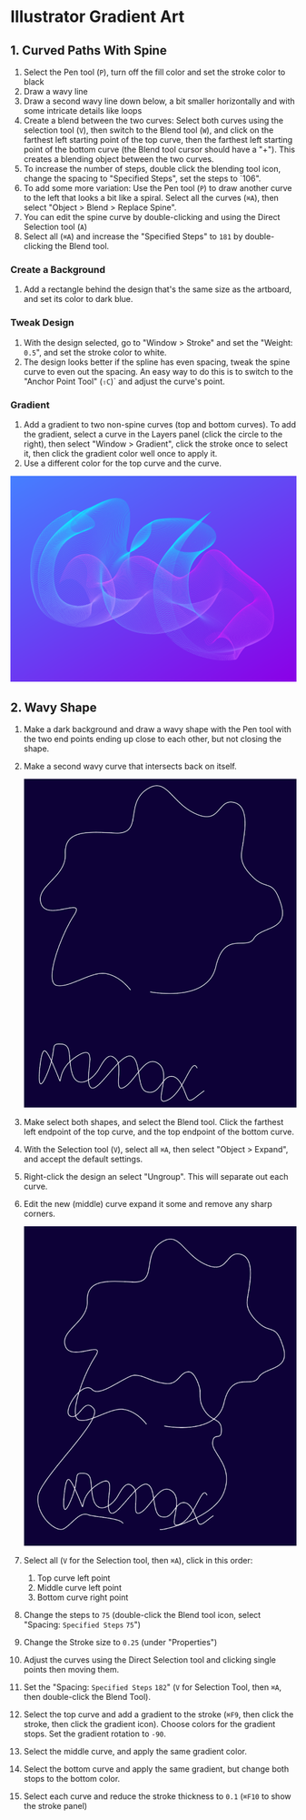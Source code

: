 # Illustrator Gradient Art

## 1. Curved Paths With Spine

1. Select the Pen tool (`P`), turn off the fill color and set the stroke color to black
2. Draw a wavy line
3. Draw a second wavy line down below, a bit smaller horizontally and with some intricate details like loops
4. Create a blend between the two curves: Select both curves using the selection tool (`V`), then switch to the Blend tool (`W`), and click on the farthest left starting point of the top curve, then the farthest left starting point of the bottom curve (the Blend tool cursor should have a "+"). This creates a blending object between the two curves.
5. To increase the number of steps, double click the blending tool icon, change the spacing to "Specified Steps", set the steps to `106".
6. To add some more variation: Use the Pen tool (`P`) to draw another curve to the left that looks a bit like a spiral. Select all the curves (`⌘A`), then select "Object > Blend > Replace Spine".
7. You can edit the spine curve by double-clicking and using the Direct Selection tool (`A`)
8. Select all (`⌘A`) and increase the "Specified Steps" to `181` by double-clicking the Blend tool.

### Create a Background

1. Add a rectangle behind the design that's the same size as the artboard, and set its color to dark blue.

### Tweak Design

1. With the design selected, go to "Window > Stroke" and set the "Weight: `0.5`", and set the stroke color to white.
2. The design looks better if the spline has even spacing, tweak the spine curve to even out the spacing. An easy way to do this is to switch to the "Anchor Point Tool" (`⇧C`)` and adjust the curve's point.

### Gradient

1. Add a gradient to two non-spine curves (top and bottom curves). To add the gradient, select a curve in the Layers panel (click the circle to the right), then select "Window > Gradient", click the stroke once to select it, then click the gradient color well once to apply it.
2. Use a different color for the top curve and the curve.

![Gradient Art 1](assets/gradient-art-1.png)

## 2. Wavy Shape

1. Make a dark background and draw a wavy shape with the Pen tool with the two end points ending up close to each other, but not closing the shape.
2. Make a second wavy curve that intersects back on itself.

    ![Wavy Lines](assets/wavy-lines.png)

3. Make select both shapes, and select the Blend tool. Click the farthest left endpoint of the top curve, and the top endpoint of the bottom curve.
4. With the Selection tool (`V`), select all `⌘A`, then select "Object > Expand", and accept the default settings.
5. Right-click the design an select "Ungroup". This will separate out each curve.
6. Edit the new (middle) curve expand it some and remove any sharp corners.

    ![Wavy Lines Two](assets/wavy-lines-2.png)

7. Select all (`V` for the Selection tool, then `⌘A`), click in this order:
    1. Top curve left point
    2. Middle curve left point
    3. Bottom curve right point
8. Change the steps to `75` (double-click the Blend tool icon, select "Spacing: `Specified Steps` `75`")
9. Change the Stroke size to `0.25` (under "Properties")
10. Adjust the curves using the Direct Selection tool and clicking single points then moving them.
11. Set the "Spacing: `Specified Steps` `182`" (`V` for Selection Tool, then `⌘A`, then double-click the Blend Tool).
12. Select the top curve and add a gradient to the stroke (`⌘F9`, then click the stroke, then click the gradient icon). Choose colors for the gradient stops. Set the gradient rotation to `-90`.
13. Select the middle curve, and apply the same gradient color.
14. Select the bottom curve and apply the same gradient, but change both stops to the bottom color.
15. Select each curve and reduce the stroke thickness to `0.1` (`⌘F10` to show the stroke panel)